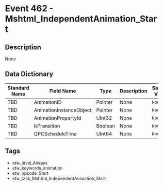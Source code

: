 # Event 462 - Mshtml_IndependentAnimation_Start

## Description
None

## Data Dictionary
|Standard Name|Field Name|Type|Description|Sample Value|
|---|---|---|---|---|
|TBD|AnimationID|Pointer|None|`None`|
|TBD|AnimationInstanceObject|Pointer|None|`None`|
|TBD|AnimationPropertyId|UInt32|None|`None`|
|TBD|IsTransition|Boolean|None|`None`|
|TBD|QPCScheduleTime|UInt64|None|`None`|

## Tags
* etw_level_Always
* etw_keywords_animation
* etw_opcode_Start
* etw_task_Mshtml_IndependentAnimation_Start